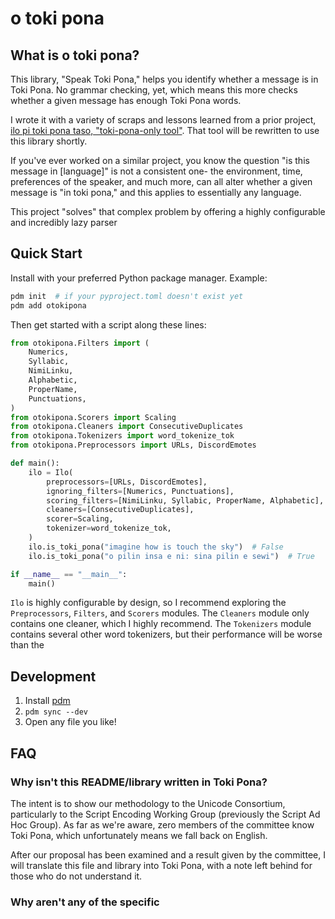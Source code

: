# o toki pona

## What is __o toki pona__?

This library, "Speak Toki Pona," helps you identify whether a message is in Toki Pona. No grammar checking, yet, which means this more checks whether a given message has enough Toki Pona words.

I wrote it with a variety of scraps and lessons learned from a prior project, [ilo pi toki pona taso, "toki-pona-only tool"](https://github.com/gregdan3/ilo-pi-toki-pona-taso). That tool will be rewritten to use this library shortly.

If you've ever worked on a similar project, you know the question "is this message in [language]" is not a consistent one- the environment, time, preferences of the speaker, and much more, can all alter whether a given message is "in toki pona," and this applies to essentially any language.

This project "solves" that complex problem by offering a highly configurable and incredibly lazy parser

## Quick Start

Install with your preferred Python package manager. Example:

```sh
pdm init  # if your pyproject.toml doesn't exist yet
pdm add otokipona
```

Then get started with a script along these lines:

```py
from otokipona.Filters import (
    Numerics,
    Syllabic,
    NimiLinku,
    Alphabetic,
    ProperName,
    Punctuations,
)
from otokipona.Scorers import Scaling
from otokipona.Cleaners import ConsecutiveDuplicates
from otokipona.Tokenizers import word_tokenize_tok
from otokipona.Preprocessors import URLs, DiscordEmotes

def main():
    ilo = Ilo(
        preprocessors=[URLs, DiscordEmotes],
        ignoring_filters=[Numerics, Punctuations],
        scoring_filters=[NimiLinku, Syllabic, ProperName, Alphabetic],
        cleaners=[ConsecutiveDuplicates],
        scorer=Scaling,
        tokenizer=word_tokenize_tok,
    )
    ilo.is_toki_pona("imagine how is touch the sky")  # False
    ilo.is_toki_pona("o pilin insa e ni: sina pilin e sewi")  # True

if __name__ == "__main__":
    main()
```

`Ilo` is highly configurable by design, so I recommend exploring the `Preprocessors`, `Filters`, and `Scorers` modules. The `Cleaners` module only contains one cleaner, which I highly recommend. The `Tokenizers` module contains several other word tokenizers, but their performance will be worse than the

## Development

1. Install [pdm](https://github.com/pdm-project/pdm)
1. `pdm sync --dev`
1. Open any file you like!

## FAQ

### Why isn't this README/library written in Toki Pona?

The intent is to show our methodology to the Unicode Consortium, particularly to the Script Encoding Working Group (previously the Script Ad Hoc Group). As far as we're aware, zero members of the committee know Toki Pona, which unfortunately means we fall back on English.

After our proposal has been examined and a result given by the committee, I will translate this file and library into Toki Pona, with a note left behind for those who do not understand it.

### Why aren't any of the specific 
